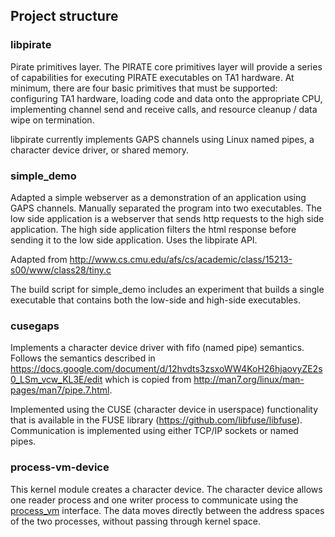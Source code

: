 ## Project structure

### libpirate

Pirate primitives layer. The PIRATE core primitives layer
will provide a series of capabilities for executing PIRATE executables
on TA1 hardware. At minimum, there are four basic primitives that must
be supported: configuring TA1 hardware, loading code and data onto the
appropriate CPU, implementing channel send and receive calls, and resource
cleanup / data wipe on termination.

libpirate currently implements GAPS channels using Linux named pipes,
a character device driver, or shared memory.

### simple_demo

Adapted a simple webserver as a demonstration of an application using GAPS
channels. Manually separated the program into two executables. The low side
application is a webserver that sends http requests to the high side
application. The high side application filters the html response before
sending it to the low side application. Uses the libpirate API.

Adapted from http://www.cs.cmu.edu/afs/cs/academic/class/15213-s00/www/class28/tiny.c

The build script for simple_demo includes an experiment that builds
a single executable that contains both the low-side and high-side
executables.

### cusegaps

Implements a character device driver with fifo (named pipe) semantics.
Follows the semantics described in https://docs.google.com/document/d/12hvdts3zsxoWW4KoH26hjaovyZE2s0_LSm_vcw_KL3E/edit which is copied from
http://man7.org/linux/man-pages/man7/pipe.7.html.

Implemented using the CUSE (character device in userspace) functionality
that is available in the FUSE library (https://github.com/libfuse/libfuse).
Communication is implemented using either TCP/IP sockets or named pipes.

### process-vm-device

This kernel module creates a character device. The character device allows
one reader process and one writer process to communicate using the
[process_vm](https://linux.die.net/man/2/process_vm_writev) interface.
The data moves directly between the address spaces of the two processes,
without passing through kernel space.
